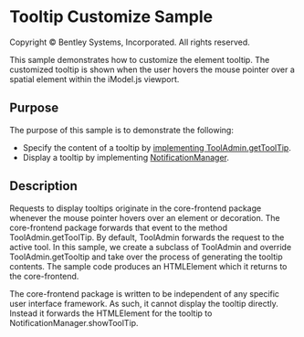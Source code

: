 # Tooltip Customize Sample

Copyright © Bentley Systems, Incorporated. All rights reserved.

This sample demonstrates how to customize the element tooltip.  The customized tooltip is shown when the user hovers the mouse pointer over a spatial element within the iModel.js viewport.

## Purpose

The purpose of this sample is to demonstrate the following:

* Specify the content of a tooltip by [implementing ToolAdmin.getToolTip](./TooltipCustomizeApi.tsx).
* Display a tooltip by implementing [NotificationManager](https://www.imodeljs.org/reference/core-frontend/notifications/notificationmanager/).

## Description

Requests to display tooltips originate in the core-frontend package whenever the mouse pointer hovers over an element or decoration.  The core-frontend package forwards that event to the method ToolAdmin.getToolTip.  By default, ToolAdmin forwards the request to the active tool.  In this sample, we create a subclass of ToolAdmin and override ToolAdmin.getTooltip and take over the process of generating the tooltip contents.  The sample code produces an HTMLElement which it returns to the core-frontend.

The core-frontend package is written to be independent of any specific user interface framework.  As such, it cannot display the tooltip directly.  Instead it forwards the HTMLElement for the tooltip to NotificationManager.showToolTip.
